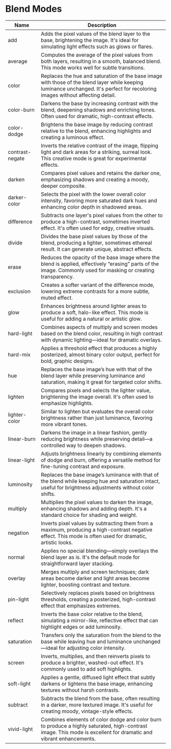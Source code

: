 # Blend Modes
| Name | Description |
| --- | --- |
| add | Adds the pixel values of the blend layer to the base, brightening the image. It's ideal for simulating light effects such as glows or flares. |
| average | Computes the average of the pixel values from both layers, resulting in a smooth, balanced blend. This mode works well for subtle transitions. |
| color | Replaces the hue and saturation of the base image with those of the blend layer while keeping luminance unchanged. It's perfect for recoloring images without affecting detail. |
| color-burn | Darkens the base by increasing contrast with the blend, deepening shadows and enriching tones. Often used for dramatic, high-contrast effects. |
| color-dodge | Brightens the base image by reducing contrast relative to the blend, enhancing highlights and creating a luminous effect. |
| contrast-negate | Inverts the relative contrast of the image, flipping light and dark areas for a striking, surreal look. This creative mode is great for experimental effects. |
| darken | Compares pixel values and retains the darker one, emphasizing shadows and creating a moody, deeper composite. |
| darker-color | Selects the pixel with the lower overall color intensity, favoring more saturated dark hues and enhancing color depth in shadowed areas. |
| difference | Subtracts one layer's pixel values from the other to produce a high-contrast, sometimes inverted effect. It's often used for edgy, creative visuals. |
| divide | Divides the base pixel values by those of the blend, producing a lighter, sometimes ethereal result. It can generate unique, abstract effects. |
| erase | Reduces the opacity of the base image where the blend is applied, effectively “erasing” parts of the image. Commonly used for masking or creating transparency. |
| exclusion | Creates a softer variant of the difference mode, lowering extreme contrasts for a more subtle, muted effect. |
| glow | Enhances brightness around lighter areas to produce a soft, halo-like effect. This mode is useful for adding a natural or artistic glow. |
| hard-light | Combines aspects of multiply and screen modes based on the blend color, resulting in high contrast with dynamic lighting—ideal for dramatic overlays. |
| hard-mix | Applies a threshold effect that produces a highly posterized, almost binary color output, perfect for bold, graphic designs. |
| hue | Replaces the base image’s hue with that of the blend layer while preserving luminance and saturation, making it great for targeted color shifts. |
| lighten | Compares pixels and selects the lighter value, brightening the image overall. It's often used to emphasize highlights. |
| lighter-color | Similar to lighten but evaluates the overall color brightness rather than just luminance, favoring more vibrant tones. |
| linear-burn | Darkens the image in a linear fashion, gently reducing brightness while preserving detail—a controlled way to deepen shadows. |
| linear-light | Adjusts brightness linearly by combining elements of dodge and burn, offering a versatile method for fine-tuning contrast and exposure. |
| luminosity | Replaces the base image’s luminance with that of the blend while keeping hue and saturation intact, useful for brightness adjustments without color shifts. |
| multiply | Multiplies the pixel values to darken the image, enhancing shadows and adding depth. It's a standard choice for shading and weight. |
| negation | Inverts pixel values by subtracting them from a maximum, producing a high-contrast negative effect. This mode is often used for dramatic, artistic looks. |
| normal | Applies no special blending—simply overlays the blend layer as is. It's the default mode for straightforward layer stacking. |
| overlay | Merges multiply and screen techniques; dark areas become darker and light areas become lighter, boosting contrast and texture. |
| pin-light | Selectively replaces pixels based on brightness thresholds, creating a posterized, high-contrast effect that emphasizes extremes. |
| reflect | Inverts the base color relative to the blend, simulating a mirror-like, reflective effect that can highlight edges or add luminosity. |
| saturation | Transfers only the saturation from the blend to the base while leaving hue and luminance unchanged—ideal for adjusting color intensity. |
| screen | Inverts, multiplies, and then reinverts pixels to produce a brighter, washed-out effect. It's commonly used to add soft highlights. |
| soft-light | Applies a gentle, diffused light effect that subtly darkens or lightens the base image, enhancing textures without harsh contrasts. |
| subtract | Subtracts the blend from the base, often resulting in a darker, more textured image. It's useful for creating moody, vintage-style effects. |
| vivid-light | Combines elements of color dodge and color burn to produce a highly saturated, high-contrast image. This mode is excellent for dramatic and vibrant enhancements. |

